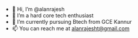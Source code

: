 - 👋 Hi, I’m @alanrajesh
- 👀 I’m a hard core tech enthusiast
- 🌱 I’m currently pursuing Btech from GCE Kannur
- 📫 You can reach me at alanrajesht@gmail.com

<!---
alanrajesh/alanrajesh is a ✨ special ✨ repository because its `README.md` (this file) appears on your GitHub profile.
You can click the Preview link to take a look at your changes.
--->
